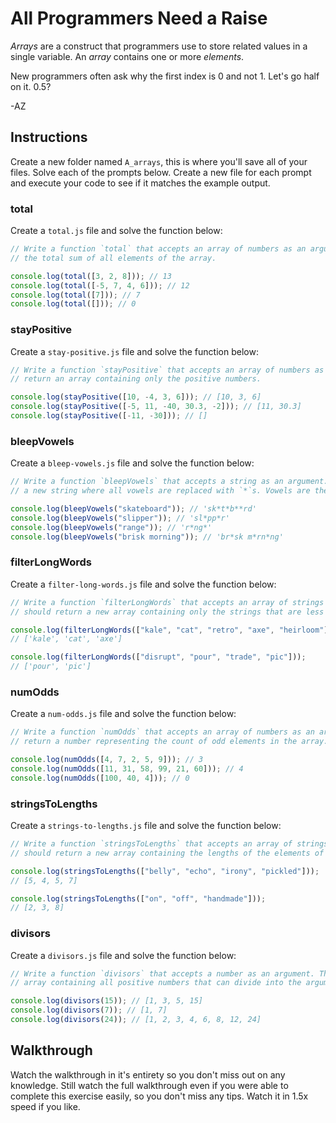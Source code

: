 # All Programmers Need a Raise

_Arrays_ are a construct that programmers use to store related values in a single variable. An
_array_ contains one or more _elements_.

New programmers often ask why the first index is 0 and not 1. Let's go half on it. 0.5?

-AZ

## Instructions

Create a new folder named `A_arrays`, this is where you'll save all of your files. Solve each of the
prompts below. Create a new file for each prompt and execute your code to see if it matches the
example output.

### total

Create a `total.js` file and solve the function below:

```js
// Write a function `total` that accepts an array of numbers as an argument. The function should return
// the total sum of all elements of the array.

console.log(total([3, 2, 8])); // 13
console.log(total([-5, 7, 4, 6])); // 12
console.log(total([7])); // 7
console.log(total([])); // 0
```

### stayPositive

Create a `stay-positive.js` file and solve the function below:

```js
// Write a function `stayPositive` that accepts an array of numbers as an argument. The function should
// return an array containing only the positive numbers.

console.log(stayPositive([10, -4, 3, 6])); // [10, 3, 6]
console.log(stayPositive([-5, 11, -40, 30.3, -2])); // [11, 30.3]
console.log(stayPositive([-11, -30])); // []
```

### bleepVowels

Create a `bleep-vowels.js` file and solve the function below:

```js
// Write a function `bleepVowels` that accepts a string as an argument. The function should return
// a new string where all vowels are replaced with `*`s. Vowels are the letters a, e, i, o, u.

console.log(bleepVowels("skateboard")); // 'sk*t*b**rd'
console.log(bleepVowels("slipper")); // 'sl*pp*r'
console.log(bleepVowels("range")); // 'r*ng*'
console.log(bleepVowels("brisk morning")); // 'br*sk m*rn*ng'
```

### filterLongWords

Create a `filter-long-words.js` file and solve the function below:

```js
// Write a function `filterLongWords` that accepts an array of strings as an argument. The function
// should return a new array containing only the strings that are less than 5 characters long.

console.log(filterLongWords(["kale", "cat", "retro", "axe", "heirloom"]));
// ['kale', 'cat', 'axe']

console.log(filterLongWords(["disrupt", "pour", "trade", "pic"]));
// ['pour', 'pic']
```

### numOdds

Create a `num-odds.js` file and solve the function below:

```js
// Write a function `numOdds` that accepts an array of numbers as an argument. The function should
// return a number representing the count of odd elements in the array.

console.log(numOdds([4, 7, 2, 5, 9])); // 3
console.log(numOdds([11, 31, 58, 99, 21, 60])); // 4
console.log(numOdds([100, 40, 4])); // 0
```

### stringsToLengths

Create a `strings-to-lengths.js` file and solve the function below:

```js
// Write a function `stringsToLengths` that accepts an array of strings as an argument. The function
// should return a new array containing the lengths of the elements of the original array.

console.log(stringsToLengths(["belly", "echo", "irony", "pickled"]));
// [5, 4, 5, 7]

console.log(stringsToLengths(["on", "off", "handmade"]));
// [2, 3, 8]
```

### divisors

Create a `divisors.js` file and solve the function below:

```js
// Write a function `divisors` that accepts a number as an argument. The function should return an
// array containing all positive numbers that can divide into the argument.

console.log(divisors(15)); // [1, 3, 5, 15]
console.log(divisors(7)); // [1, 7]
console.log(divisors(24)); // [1, 2, 3, 4, 6, 8, 12, 24]
```

## Walkthrough

Watch the walkthrough in it's entirety so you don't miss out on any knowledge. Still watch the full
walkthrough even if you were able to complete this exercise easily, so you don't miss any tips.
Watch it in 1.5x speed if you like.
